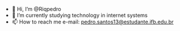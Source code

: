 - 👋 Hi, I’m @Riqpedro
- 🌱 I’m currently studying technology in internet systems
- 📫 How to reach me e-mail: pedro.santos13@estudante.ifb.edu.br


<!---
Riqpedro/Riqpedro is a ✨ special ✨ repository because its `README.md` (this file) appears on your GitHub profile.
You can click the Preview link to take a look at your changes.
--->
